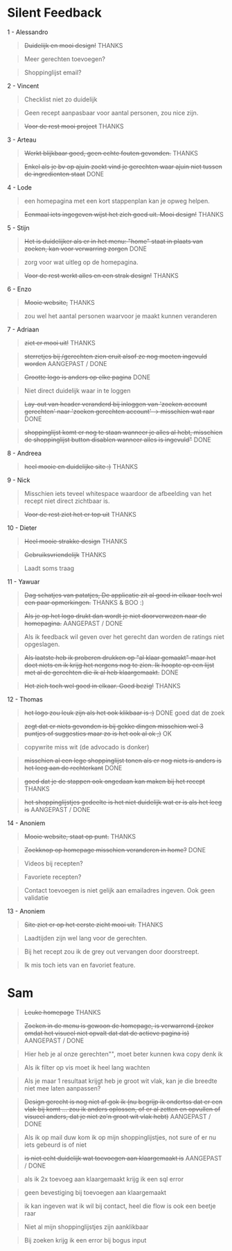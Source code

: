 # Silent Feedback

1 - Alessandro

> ~~Duidelijk en mooi design!~~ THANKS

> Meer gerechten toevoegen?

> Shoppinglijst email?

2 - Vincent

> Checklist niet zo duidelijk

> Geen recept aanpasbaar voor aantal personen, zou nice zijn.

> ~~Voor de rest mooi project~~ THANKS

3 - Arteau

> ~~Werkt blijkbaar goed, geen echte fouten gevonden.~~ THANKS

> ~~Enkel als je bv op ajuin zoekt vind je gerechten waar ajuin niet tussen de ingredienten staat~~ DONE

4 - Lode

> een homepagina met een kort stappenplan kan je opweg helpen.

> ~~Eenmaal iets ingegeven wijst het zich goed uit. Mooi design!~~ THANKS

5 - Stijn

> ~~Het is duidelijker als er in het menu: "home" staat in plaats van zoeken, kan voor verwarring zorgen~~ DONE

> zorg voor wat uitleg op de homepagina.

> ~~Voor de rest werkt alles en een strak design!~~ THANKS

6 - Enzo

> ~~Mooie website,~~ THANKS

> zou wel het aantal personen waarvoor je maakt kunnen veranderen

7 - Adriaan

> ~~ziet er mooi uit!~~ THANKS

> ~~sterretjes bij /gerechten zien eruit alsof ze nog moeten ingevuld worden~~ AANGEPAST / DONE

> ~~Grootte logo is anders op elke pagina~~ DONE

> Niet direct duidelijk waar in te loggen

> ~~Lay-out van header veranderd bij inloggen van 'zoeken account gerechten' naar 'zoeken gerechten account' -> misschien wat raar~~ DONE

> ~~shoppinglijst komt er nog te staan wanneer je alles al hebt, misschien de shoppinglijst button disablen wanneer alles is ingevuld"~~ DONE

8 - Andreea

> ~~heel mooie en duidelijke site :)~~ THANKS

9 - Nick

> Misschien iets teveel whitespace waardoor de afbeelding van het recept niet direct zichtbaar is.

> ~~Voor de rest ziet het er top uit~~ THANKS

10 - Dieter

> ~~Heel mooie strakke design~~ THANKS

> ~~Gebruiksvriendelijk~~ THANKS

> Laadt soms traag

11 - Yawuar

> ~~Dag schatjes van patatjes, De applicatie zit al goed in elkaar toch wel een paar opmerkingen.~~ THANKS & BOO :)

> ~~Als je op het logo drukt dan wordt je niet doorverwezen naar de homepagina.~~ AANGEPAST / DONE

> Als ik feedback wil geven over het gerecht dan worden de ratings niet opgeslagen.

> ~~Als laatste heb ik proberen drukken op "al klaar gemaakt" maar het doet niets en ik krijg het nergens nog te zien. Ik hoopte op een lijst met al de gerechten die ik al heb klaargemaakt.~~ DONE

> ~~Het zich toch wel goed in elkaar. Goed bezig!~~ THANKS

12 - Thomas

> ~~het logo zou leuk zijn als het ook klikbaar is :)~~ DONE goed dat de zoek

> ~~zegt dat er niets gevonden is bij gekke dingen misschien wel 3 puntjes of suggesties maar zo is het ook al ok ;)~~ OK

> copywrite miss wit (de advocado is donker)

> ~~misschien al een lege shoppinglijst tonen als er nog niets is anders is het leeg aan de rechterkant~~ DONE

> ~~goed dat je de stappen ook ongedaan kan maken bij het recept~~ THANKS

> ~~het shoppinglijstjes gedeelte is het niet duidelijk wat er is als het leeg is~~ AANGEPAST / DONE

14 - Anoniem

> ~~Mooie website, staat op punt.~~ THANKS

> ~~Zoekknop op homepage misschien veranderen in home?~~ DONE

> Videos bij recepten?

> Favoriete recepten?

> Contact toevoegen is niet gelijk aan emailadres ingeven. Ook geen validatie

13 - Anoniem

> ~~Site ziet er op het eerste zicht mooi uit.~~ THANKS

> Laadtijden zijn wel lang voor de gerechten.

> Bij het recept zou ik de grey out vervangen door doorstreept.

> Ik mis toch iets van en favoriet feature.

# Sam

> ~~Leuke homepage~~ THANKS

> ~~Zoeken in de menu is gewoon de homepage, is verwarrend (zeker omdat het visueel niet opvalt dat dat de actieve pagina is)~~ AANGEPAST / DONE

> Hier heb je al onze gerechten"", moet beter kunnen kwa copy denk ik

> Als ik filter op vis moet ik heel lang wachten

> Als je maar 1 resultaat krijgt heb je groot wit vlak, kan je die breedte niet mee laten aanpassen?

> ~~Design gerecht is nog niet af gok ik (nu begrijp ik ondertss dat er een vlak bij komt ... zou ik anders oplossen, of er al zetten en opvullen of visueel anders, dat je niet zo'n groot wit vlak hebt)~~ AANGEPAST / DONE

> Als ik op mail duw kom ik op mijn shoppinglijstjes, not sure of er nu iets gebeurd is of niet

> ~~is niet echt duidelijk wat toevoegen aan klaargemaakt is~~ AANGEPAST / DONE

> als ik 2x toevoeg aan klaargemaakt krijg ik een sql error

> geen bevestiging bij toevoegen aan klaargemaakt

> ik kan ingeven wat ik wil bij contact, heel die flow is ook een beetje raar

> Niet al mijn shoppinglijstjes zijn aanklikbaar

> Bij zoeken krijg ik een error bij bogus input
